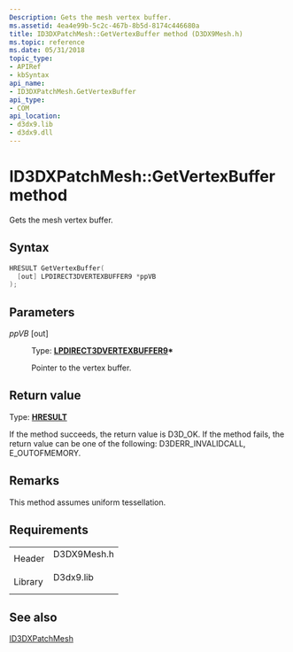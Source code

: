 ```yaml
---
Description: Gets the mesh vertex buffer.
ms.assetid: 4ea4e99b-5c2c-467b-8b5d-8174c446680a
title: ID3DXPatchMesh::GetVertexBuffer method (D3DX9Mesh.h)
ms.topic: reference
ms.date: 05/31/2018
topic_type:
- APIRef
- kbSyntax
api_name:
- ID3DXPatchMesh.GetVertexBuffer
api_type:
- COM
api_location:
- d3dx9.lib
- d3dx9.dll
---
```


# ID3DXPatchMesh::GetVertexBuffer method

Gets the mesh vertex buffer.

## Syntax


```C++
HRESULT GetVertexBuffer(
  [out] LPDIRECT3DVERTEXBUFFER9 *ppVB
);
```



## Parameters

<dl> <dt>

*ppVB* \[out\]
</dt> <dd>

Type: **[**LPDIRECT3DVERTEXBUFFER9**](/windows/win32/api/d3d9helper/nn-d3d9helper-idirect3dvertexbuffer9)\***

Pointer to the vertex buffer.

</dd> </dl>

## Return value

Type: **[**HRESULT**](https://msdn.microsoft.com/library/Bb401631(v=MSDN.10).aspx)**

If the method succeeds, the return value is D3D\_OK. If the method fails, the return value can be one of the following: D3DERR\_INVALIDCALL, E\_OUTOFMEMORY.

## Remarks

This method assumes uniform tessellation.

## Requirements



|                    |                                                                                        |
|--------------------|----------------------------------------------------------------------------------------|
| Header<br/>  | <dl> <dt>D3DX9Mesh.h</dt> </dl> |
| Library<br/> | <dl> <dt>D3dx9.lib</dt> </dl>   |



## See also

<dl> <dt>

[ID3DXPatchMesh](id3dxpatchmesh.md)
</dt> </dl>

 

 